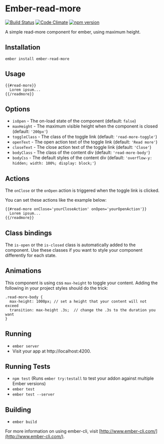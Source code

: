 # Ember-read-more
[![Build Status](https://travis-ci.org/sprocketc/ember-read-more.svg?branch=master)](https://travis-ci.org/sprocketc/ember-read-more) [![Code Climate](https://codeclimate.com/github/sprocketc/ember-read-more/badges/gpa.svg)](https://codeclimate.com/github/sprocketc/ember-read-more) [![npm version](https://badge.fury.io/js/ember-read-more.svg)](https://badge.fury.io/js/ember-read-more)

A simple read-more component for ember, using maximum height.

## Installation

`ember install ember-read-more`

## Usage

```
{{#read-more}}
  Lorem ipsum...
{{/readmore}}
```

## Options

* `isOpen` -  The on-load state of the component (default: `false`)
* `maxHeight` - The maximum visible height when the component is closed (default: `'200px'`)
* `toggleClass` - The class of the toggle link (default: `'read-more-toggle'`)
* `openText` - The open action text of the toggle link (default: `'Read more'`)
* `closeText` - The close action text of the toggle link (default: `'Close'`)
* `bodyClass` - The class of the content div (default: `'read-more-body'`)
* `bodyCss` - The default styles of the content div (default: `'overflow-y: hidden; width: 100%; display: block;'`)

## Actions

The `onClose` or the `onOpen` action is triggered when the toggle link is clicked.

You can set these actions like the example below:
```
{{#read-more onClose='yourCloseAction' onOpen='yourOpenAction'}}
  Lorem ipsum...
{{/readmore}}
```

## Class bindings

The `is-open` or the `is-closed` class is automatically added to the component.
Use these classes if you want to style your component differently for each state.

## Animations

This component is using css `max-height` to toggle your content.
Adding the following in your project styles should do the trick:
```
.read-more-body {
  max-height: 1000px; // set a height that your content will not exceed
  transition: max-height .3s;  // change the .3s to the duration you want
}
```

## Running

* `ember server`
* Visit your app at http://localhost:4200.

## Running Tests

* `npm test` (Runs `ember try:testall` to test your addon against multiple Ember versions)
* `ember test`
* `ember test --server`

## Building

* `ember build`

For more information on using ember-cli, visit [http://www.ember-cli.com/](http://www.ember-cli.com/).
